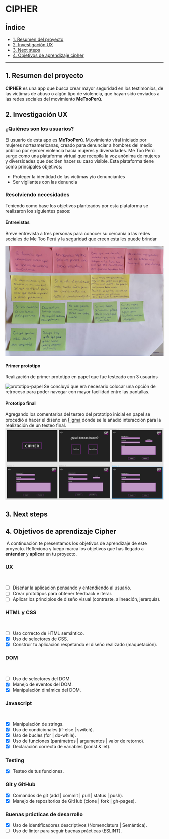 # CIPHER

## Índice

* [1. Resumen del proyecto](#1-resumen-del-proyecto)
* [2. Investigación UX](#2-investigación-ux)
* [3. Next steps](#3-next-steps)
* [4. Objetivos de aprendizaje cipher](#4-objetivos-de-aprendizaje-cipher)

***

## 1. Resumen del proyecto
**CIPHER** es una app que busca crear mayor seguridad en los testimonios, de las víctimas de abuso o algún tipo de violencia, que hayan sido enviados a las redes sociales del movimiento **MeTooPerú**.

## 2. Investigación UX

### ¿Quiénes son los usuarios?
El usuario de esta app es **MeTooPerú**. M,ovimiento viral iniciado por mujeres norteamericanas, creado para denunciar a hombres del medio público por ejercer violencia hacia mujeres y diversidades.
Me Too Perú surge como una plataforma virtual que recopila la voz anónima de mujeres y diversidades que deciden hacer su caso visible. Esta plataforma tiene como principales objetivos:
- Proteger la identidad de las víctimas y/o denunciantes
- Ser vigilantes con las denuncia

### Resolviendo necesidades
Teniendo como base los objetivos planteados por esta plataforma se realizaron los siguientes pasos:
#### Entrevistas
Breve entrevista a tres personas para conocer su cercanía a las redes sociales de Me Too Perú y la seguridad que creen esta les puede brindar

![post-it-entrevistas](post-it-entrevistas.jpeg)
#### Primer prototipo
Realización de primer prototipo en papel que fue testeado con 3 usuarios

![prototipo-papel](portotipo-papel.jpeg)
Se concluyó que era necesario colocar una opción de retroceso para poder navegar con mayor facilidad entre las pantallas.

#### Prototipo final
Agregando los comentarios del testeo del prototipo inicial en papel se procedió a hacer el diseño en [Figma](www.figma.com/proto/OuS6EQyqgKfWpTMjHtoczx/Cipher-final?node-id=12%3A2&viewport=128%2C279%2C0.20244023203849792&scaling=min-zoom) donde se le añadió interacción para la realización de un testeo final.
![prototipo-final](PrototipoFinalFigma.png)
## 3. Next steps

## 4. Objetivos de aprendizaje Cipher
​
A continuación te presentamos los objetivos de aprendizaje de este proyecto. Reflexiona y luego marca los objetivos que has llegado a **entender** y **aplicar** en tu proyecto.
​
### UX
​
- [ ] Diseñar la aplicación pensando y entendiendo al usuario.
- [ ] Crear prototipos para obtener feedback e iterar.
- [ ] Aplicar los principios de diseño visual (contraste, alineación, jerarquía).
​
### HTML y CSS
​
- [ ] Uso correcto de HTML semántico.
- [x] Uso de selectores de CSS.
- [x] Construir tu aplicación respetando el diseño realizado (maquetación).
​
### DOM
​
- [ ] Uso de selectores del DOM.
- [X] Manejo de eventos del DOM.
- [X] Manipulación dinámica del DOM.
​
### Javascript
​
- [X] Manipulación de strings.
- [X] Uso de condicionales (if-else | switch).
- [X] Uso de bucles (for | do-while).	
- [X] Uso de funciones (parámetros | argumentos | valor de retorno).
- [X] Declaración correcta de variables (const & let).
​
### Testing
- [X] Testeo de tus funciones.
​
### Git y GitHub
- [X] Comandos de git (add | commit | pull | status | push).
- [X] Manejo de repositorios de GitHub (clone | fork | gh-pages).
​
### Buenas prácticas de desarrollo
- [X] Uso de identificadores descriptivos (Nomenclatura | Semántica).
- [ ] Uso de linter para seguir buenas prácticas (ESLINT).
